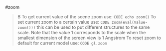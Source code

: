 #zoom

>B To get current value of the scene zoom use:
`CODE echo zoom()`
To set current zoom to a certain value use:
`CODE zoom(eval(Value-zoom()))`
this can be used to put different structures to the same scale. Note that the value 1 corresponds to the scale when the smallest dimension of the screen view is 1 Angstrom
To reset zoom to default for current model use:
`CODE gl.zoom`
